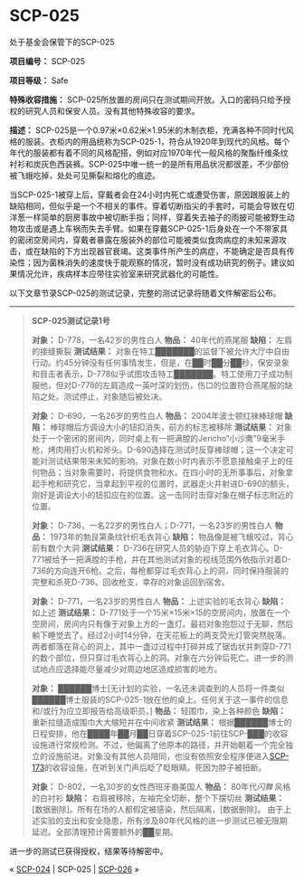 # SCP-025
                        




处于基金会保管下的SCP-025



**项目编号：** SCP-025

**项目等级：** Safe

**特殊收容措施：** SCP-025所放置的房间只在测试期间开放。入口的密码只给予授权的研究人员和保安人员。没有其他特殊收容的要求。

**描述：** SCP-025是一个0.97米×0.62米×1.95米的木制衣柜，充满各种不同时代风格的服装。衣柜内的用品统称为SCP-025-1，符合从1920年到现代的风格。每个年代的服装都有着不同的风格配搭，例如对应1970年代一般风格的聚酯纤维条纹衬衫和炭灰色西装裤。SCP-025中唯一统一的是所有用品状况都很差，不少部份被飞蛾吃掉，处处可见撕裂和熔化的痕迹。

当SCP-025-1被穿上后，穿戴者会在24小时内死亡或遭受伤害，原因跟服装上的缺陷相同，但似乎是一个不相关的事件。穿着切断指尖的手套时，可能会导致在切洋葱一样简单的厨房事故中被切断手指；同样，穿着失去袖子的雨披可能被野生动物攻击或是遇上车祸而失去手臂。如果在穿戴SCP-025-1后身处在一个不带家具的密闭空房间内，穿戴者暴露在服装外的部位可能被类似食肉病症的未知来源攻击，或在缺陷的下方出现器官衰竭。这类事件所产生的病症，不能确定是否具有传染性；因为菌株消失的速度快于能观察的情况，暂时没有成功研究的例子。建议如果情况允许，疾病样本应带往实验室来研究武器化的可能性。

以下文章节录SCP-025的测试记录，完整的测试记录将随着文件解密后公布。


---


> **SCP-025测试记录1号** 
> 
> **对象：** D-778，一名42岁的男性白人
**物品：** 40年代的燕尾服
**缺陷：** 左肩的接缝撕裂
**测试结果：** 对象在特工███████的监督下被允许大厅中自由行动。约45分钟没有任何事情发生，但是，在██时██分██秒，保安录象和目击者表示，D-778似乎试图攻击特工███████。特工使用刀子成功制服他，但对D-778的左肩造成一英吋深的划伤，伤口的位置符合燕尾服的缺陷之处。测试停止，对象随后被处决。
> 
> **对象：** D-690，一名26岁的男性白人
**物品：** 2004年波士顿红袜棒球帽
**缺陷：** 棒球帽后方调设大小的钮扣消失，前方的标志被移除
**测试结果：** 对象处于一个密闭的房间内，同时桌上有一把满膛的Jericho“小沙鹰”9毫米手枪，烤肉用打火机和斧头。D-690选择在测试时反穿棒球帽；这一个决定可能对测试结果带来未知的影响。对象在数小时内表示不愿意接触桌子上的任何物品；当对象需要时，将提供食物和水。在四小时的无所事事后，对象拿起手枪和研究它，当拿起到平视的位置时，武器走火并射进D-690的额头，刚好是调设大小的钮扣应在的位置。这一击同时击穿对象在帽子标志附近的位置。
> 
> **对象：** D-736，一名22岁的男性白人；D-771，一名23岁的男性白人
**物品：** 1973年的勃艮第条纹针织毛衣背心
**缺陷：** 物品像是被飞蛾咬过，背心前有数个大洞
**测试结果：** D-736在研究人员的胁迫下穿上毛衣背心。D-771被给予一把满膛的手枪，并在其他测试对象的视线范围外依指示对着D-736的方向连开6枪。之后，每枪都穿过毛衣背心上的洞，同时保持服装的完整和杀死D-736。回收枪支，幸存的对象运回到宿舍。
> 
> **对象：** D-771，一名23岁的男性白人
**物品：** 上述实验的毛衣背心
**缺陷：** 如上述
**测试结果：** D-771处于一个15米×15米×15的空房间内，放置在一个空房间，房间内只有像于对象上方的一盏灯。最初对象抱怨过于无聊，然后躺下睡觉去了。经过2小时14分钟，在天花板上的两支荧光灯管突然脱落。两者都落在背心的洞上，其中一盏过过程中打碎并成了锯齿状并刺穿D-771的数个部位，但只穿过毛衣背心上的洞。对象在六分钟后死亡。进一步的测试地点应选择能尽量减少对周边地区造成损害的地方。
> 
> **对象：** ██████博士[无计划的实验，一名还未调查到的人员将一件类似██████博士服装的SCP-025-1放在他的桌上。任何关于这一事件的信息和/或行为应立即报告给高级职员。]
**物品：** 轻围巾，染上各种颜色
**缺陷：** 重新拉缝造成围巾大大缩短并在中间收紧
**测试结果：** 根据██████博士的日程安排，他在████年██月██日穿着SCP-025-1前往SCP-███的收容设施进行常规检测。不过，他偏离了他原本的路径，并开始朝着一个完全独立的设施前进。对象没有其他人员陪同，也没有依照安全程序便进入[SCP-173](/scp-173)的收容设施，在听到关门声后眨了眨眼睛。死因为脖子被扭断。
> 
> **对象：** D-802，一名30岁的女性西班牙裔美国人
**物品：** 80年代*闪舞* 风格的白衬衫
**缺陷：** 右肩被移除，左袖完全切断，整个下摆切丝
**测试结果：** [数据删除]。所有在场的人都假定被感染，然后隔离，[数据删除]。
由于上述实验的支出和安全隐患，所有涉及80年代风格的进一步测试已被无限期延迟。全部清理预计需要额外的██星期。
> 

进一步的测试已获得授权，结果等待解密中。



« [SCP-024](/scp-024) | SCP-025 | [SCP-026](/scp-026) »





                    